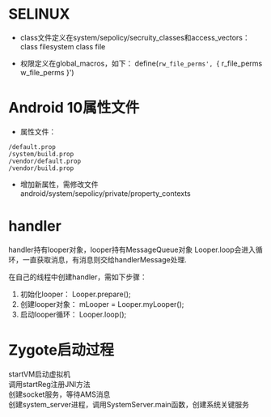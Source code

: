
# SELINUX
+ class文件定义在system/sepolicy/secruity_classes和access_vectors：
class filesystem
class file

+ 权限定义在global_macros，如下：
define(`rw_file_perms', `{ r_file_perms w_file_perms }')


# Android 10属性文件
* 属性文件：
```
/default.prop
/system/build.prop
/vendor/default.prop
/vendor/build.prop
```

* 增加新属性，需修改文件
android/system/sepolicy/private/property_contexts

# handler
handler持有looper对象，looper持有MessageQueue对象
Looper.loop会进入循环，一直获取消息，有消息则交给handlerMessage处理. 

在自己的线程中创建handler，需如下步骤：  
1) 初始化looper： Looper.prepare();
2) 创建looper对象： mLooper = Looper.myLooper();
3) 启动looper循环： Looper.loop();

# Zygote启动过程
startVM启动虚拟机  
调用startReg注册JNI方法  
创建socket服务，等待AMS消息  
创建system_server进程，调用SystemServer.main函数，创建系统关键服务  